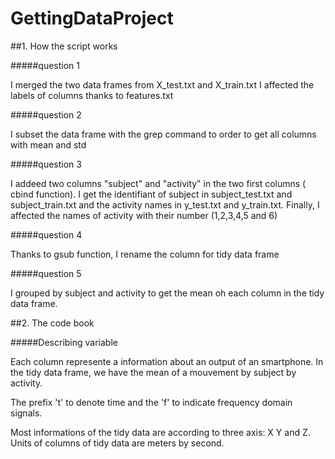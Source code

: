 # GettingDataProject

##1. How the script works

#####question 1

I merged the two data frames from X_test.txt and X_train.txt
I affected the labels of columns thanks to features.txt

#####question 2

I subset the data frame with the grep command to order to get all columns with mean and std

#####question 3

I addeed two columns "subject" and "activity" in the two first columns ( cbind function). I get the identifiant of subject in subject_test.txt and subject_train.txt and the activity names in y_test.txt and y_train.txt. Finally, I affected the names of activity with their number (1,2,3,4,5 and 6)

#####question 4

Thanks to gsub function, I rename the column for tidy data frame

#####question 5

I grouped by subject and activity to get the mean oh each column in the tidy data frame.


##2. The code book

#####Describing variable

Each column represente a information about an output of an smartphone. In the tidy data frame, we have the mean of a mouvement by subject by activity.

The prefix 't' to denote time and the 'f' to indicate frequency domain signals.

Most informations of the tidy data are according to three axis: X Y and Z. Units of columns of tidy data are meters by second.
